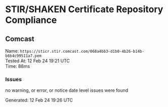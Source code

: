 # STIR/SHAKEN Certificate Repository Compliance

## Comcast

Name: `https://sticr.stir.comcast.com/068a4bb3-d1b0-4b26-b14b-b6b4c99511a7.pem`\
Tested At: 12 Feb 24 19:21 UTC\
Time: 88ms

### Issues

no warning, or error, or notice date level issues were found

Generated: 12 Feb 24 19:26 UTC